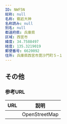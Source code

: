 ```yaml
---
ID: NWF5N
総称: null
名称: 甑岩大神
名称読み: null
別名: null
都道府県: 兵庫県
区域: 西宮市
緯度: 34.7588497
経度: 135.3219019
郵便番号: 6620092
住所: 兵庫県西宮市毘沙門町５−１
---
```


## その他

### 参考URL

| URL | 説明          |
| --- | ------------- |
|     | OpenStreetMap |
